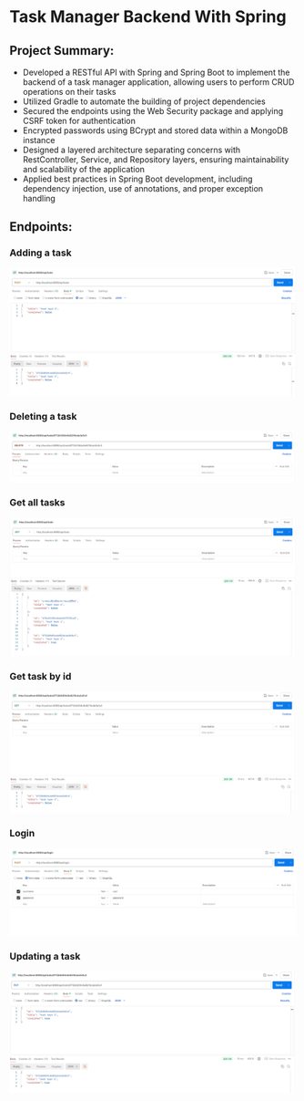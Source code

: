 # Task Manager Backend With Spring
## Project Summary:
- Developed a RESTful API with Spring and Spring Boot to implement the backend of a task manager application, allowing users to perform CRUD operations on their tasks
- Utilized Gradle to automate the building of project dependencies
- Secured the endpoints using the Web Security package and applying CSRF token for authentication
- Encrypted passwords using BCrypt and stored data within a MongoDB instance
- Designed a layered architecture separating concerns with RestController, Service, and Repository layers, ensuring maintainability and scalability of the application
- Applied best practices in Spring Boot development, including dependency injection, use of annotations, and proper exception handling

## Endpoints:
### Adding a task
![Adding task](screenshots/api_add_task.PNG)

### Deleting a task
![Deleting task](screenshots/api_delete_task.PNG)

### Get all tasks
![Get all tasks](screenshots/api_get_all.PNG)

### Get task by id
![Get task by id](screenshots/api_get_task_by_id.PNG)

### Login
![Login](screenshots/api_login.PNG)

### Updating a task
![Updating task](screenshots/api_update_task.PNG)
